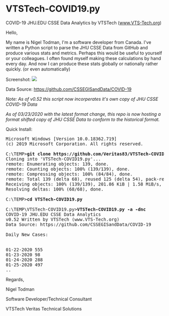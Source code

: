 # VTSTech-COVID19.py
 COVID-19 JHU.EDU CSSE Data Analytics by VTSTech (www.VTS-Tech.org) 

Hello,

My name is Nigel Todman, I'm a software developer from Canada. I've written a Python script to parse the JHU CSSE Data from GitHub and produce various stats and metrics. Perhaps this would be useful to yourself or your colleagues. I often found myself making these calculations by hand every day. And now I can produce these stats globally or nationally rather quickly. (or even automatically)

Screenshot: <img src="https://i.gyazo.com/49e85c5955e71c01daf9071348d32404.png">

Data Source: https://github.com/CSSEGISandData/COVID-19

<i>Note: As of v0.52 this script now incorperates it's own copy of JHU CSSE COVID-19 Data

As of 03/23/2020 with the latest format change, this repo is now hosting a format shifted copy of JHU CSSE Data to conform to the historical format.</i>

Quick Install:

<pre>
Microsoft Windows [Version 10.0.18362.719]
(c) 2019 Microsoft Corporation. All rights reserved.

C:\TEMP><b>git clone https://github.com/Veritas83/VTSTech-COVID19.py</b>
Cloning into 'VTSTech-COVID19.py'...
remote: Enumerating objects: 139, done.
remote: Counting objects: 100% (139/139), done.
remote: Compressing objects: 100% (84/84), done.
remote: Total 139 (delta 68), reused 125 (delta 54), pack-reused 0
Receiving objects: 100% (139/139), 201.86 KiB | 1.58 MiB/s, done.
Resolving deltas: 100% (68/68), done.

C:\TEMP><b>cd VTSTech-COVID19.py</b>

C:\TEMP\VTSTech-COVID19.py><b>VTSTech-COVID19.py -a -dnc</b>
COVID-19 JHU.EDU CSSE Data Analytics
v0.52 Written by VTSTech (www.VTS-Tech.org)
Data Source: https://github.com/CSSEGISandData/COVID-19

Daily New Cases:


01-22-2020 555
01-23-2020 98
01-24-2020 288
01-25-2020 497
..
</pre>

Regards,

Nigel Todman

Software Developer/Technical Consultant

VTSTech Veritas Technical Solutions
